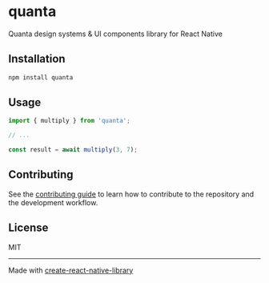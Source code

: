# quanta

Quanta design systems & UI components library for React Native

## Installation

```sh
npm install quanta
```

## Usage


```js
import { multiply } from 'quanta';

// ...

const result = await multiply(3, 7);
```


## Contributing

See the [contributing guide](CONTRIBUTING.md) to learn how to contribute to the repository and the development workflow.

## License

MIT

---

Made with [create-react-native-library](https://github.com/callstack/react-native-builder-bob)
